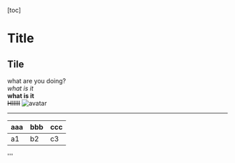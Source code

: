 [toc]
# Title
## Tile
what are you doing?<br>
*what is it*<br>
**what is it**<br>
~~HIIIII~~
![avatar](111.png)
***
|aaa|bbb|ccc|
|-|-|-|
|a1|b2|c3|
'''
